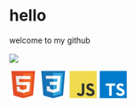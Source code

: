 <h1>hello</h1>

<p>welcome to  my github</p>

<a href="https://github.com/anuraghazra/github-readme-stats">
  <img height=200 align="center" src="https://github-readme-stats.vercel.app/api?username=Gustav01v&theme=github_dark" />
</a>

<p>
  <img src="https://github.com/devicons/devicon/blob/master/icons/html5/html5-original.svg" width="50px" height="50px"/>
  <img src="https://github.com/devicons/devicon/blob/master/icons/css3/css3-original.svg" width="50px" height="50px"/>
  <img src="https://github.com/devicons/devicon/blob/master/icons/javascript/javascript-original.svg" width="50px" height="50px"/>
  <img src="https://github.com/devicons/devicon/blob/master/icons/typescript/typescript-plain.svg" width="50px" height="50px" />
</p>
